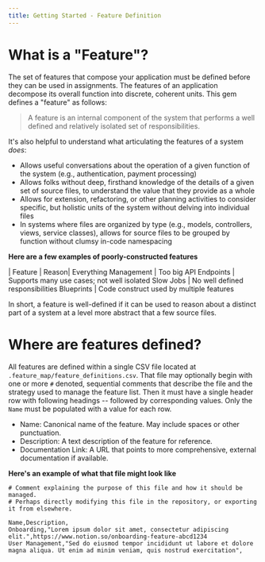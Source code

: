 ```yaml
---
title: Getting Started - Feature Definition
---
```


# What is a "Feature"?

The set of features that compose your application must be defined before they can be used in assignments.  The features of an application decompose its overall function into discrete, coherent units.  This gem defines a "feature" as follows:

> A feature is an internal component of the system that performs a well defined and relatively isolated set of responsibilities.

It's also helpful to understand what articulating the features of a system _does_:

  - Allows useful conversations about the operation of a given function of the system (e.g., authentication, payment processing)
  - Allows folks without deep, firsthand knowledge of the details of a given set of source files, to understand the value that they provide as a whole
  - Allows for extension, refactoring, or other planning activities to consider specific, but holistic units of the system without delving into individual files
  - In systems where files are organized by type (e.g., models, controllers, views, service classes), allows for source files to be grouped by function without clumsy in-code namespacing

**Here are a few examples of poorly-constructed features**

| Feature | Reason|
Everything Management | Too big
API Endpoints | Supports many use cases; not well isolated
Slow Jobs | No well defined responsibilities
Blueprints | Code construct used by multiple features

In short, a feature is well-defined if it can be used to reason about a distinct part of a system at a level more abstract that a few source files.

# Where are features defined?

All features are defined within a single CSV file located at `.feature_map/feature_definitions.csv`.  That file may optionally begin with one or more `#` denoted, sequential comments that describe the file and the strategy used to manage the feature list.  Then it must have a single header row with following headings -- followed by corresponding values.  Only the `Name` must be populated with a value for each row.
  - Name:  Canonical name of the feature.  May include spaces or other punctuation.
  - Description:  A text description of the feature for reference.
  - Documentation Link:  A URL that points to more comprehensive, external documentation if available.

**Here's an example of what that file might look like**

```
# Comment explaining the purpose of this file and how it should be managed.
# Perhaps directly modifying this file in the repository, or exporting it from elsewhere.

Name,Description,
Onboarding,"Lorem ipsum dolor sit amet, consectetur adipiscing elit.",https://www.notion.so/onboarding-feature-abcd1234
User Management,"Sed do eiusmod tempor incididunt ut labore et dolore magna aliqua. Ut enim ad minim veniam, quis nostrud exercitation",
```
